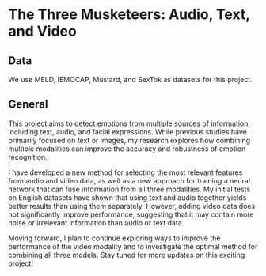 # The Three Musketeers: Audio, Text, and Video

## Data
We use MELD, IEMOCAP, Mustard, and SexTok as datasets for this project.

## General
This project aims to detect emotions from multiple sources of information, including text, audio, and facial expressions. While previous studies have primarily focused on text or images, my research explores how combining multiple modalities can improve the accuracy and robustness of emotion recognition.

I have developed a new method for selecting the most relevant features from audio and video data, as well as a new approach for training a neural network that can fuse information from all three modalities. My initial tests on English datasets have shown that using text and audio together yields better results than using them separately. However, adding video data does not significantly improve performance, suggesting that it may contain more noise or irrelevant information than audio or text data.

Moving forward, I plan to continue exploring ways to improve the performance of the video modality and to investigate the optimal method for combining all three models. Stay tuned for more updates on this exciting project!
